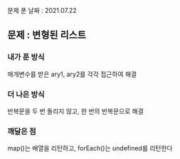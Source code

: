문제 푼 날짜 : 2021.07.22

<h2>문제 : 변형된 리스트</h2>

<h3>내가 푼 방식</h3>
<div>매개변수를 받은 ary1, ary2를 각각 접근하여 해결</div>


<h3>더 나은 방식</h3>
<div>반복문을 두 번 돌리지 않고, 한 번의 반복문으로 해결</div>

<h3>깨달은 점</h3>
<div>map()는 배열을 리턴하고, forEach()는 undefined를 리턴한다</div>